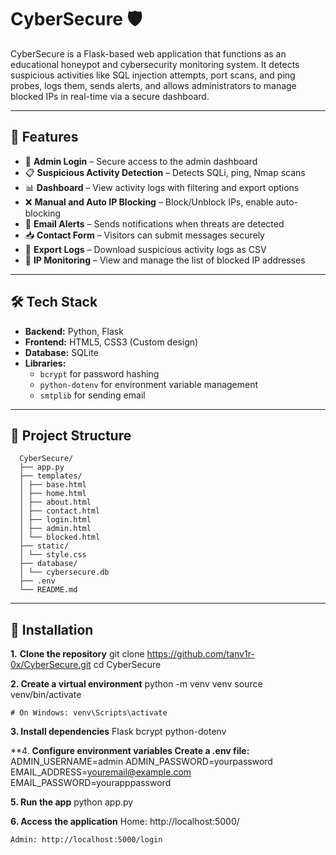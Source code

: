 # CyberSecure 🛡️

CyberSecure is a Flask-based web application that functions as an educational honeypot and cybersecurity monitoring system. It detects suspicious activities like SQL injection attempts, port scans, and ping probes, logs them, sends alerts, and allows administrators to manage blocked IPs in real-time via a secure dashboard.

---

## 🚀 Features

- 🔐 **Admin Login** – Secure access to the admin dashboard
- 📋 **Suspicious Activity Detection** – Detects SQLi, ping, Nmap scans
- 📊 **Dashboard** – View activity logs with filtering and export options
- ❌ **Manual and Auto IP Blocking** – Block/Unblock IPs, enable auto-blocking
- 📧 **Email Alerts** – Sends notifications when threats are detected
- 📥 **Contact Form** – Visitors can submit messages securely
- 💾 **Export Logs** – Download suspicious activity logs as CSV
- 🧱 **IP Monitoring** – View and manage the list of blocked IP addresses

---

## 🛠️ Tech Stack

- **Backend:** Python, Flask
- **Frontend:** HTML5, CSS3 (Custom design)
- **Database:** SQLite
- **Libraries:** 
  - `bcrypt` for password hashing
  - `python-dotenv` for environment variable management
  - `smtplib` for sending email
 
  
---

## 📁 Project Structure
      CyberSecure/
      ├── app.py
      ├── templates/
      │ ├── base.html
      │ ├── home.html
      │ ├── about.html
      │ ├── contact.html
      │ ├── login.html
      │ ├── admin.html
      │ └── blocked.html
      ├── static/
      │ └── style.css
      ├── database/
      │ └── cybersecure.db
      ├── .env
      └── README.md
---

## 🔧 Installation

**1.** **Clone the repository**
     git clone https://github.com/tanv1r-0x/CyberSecure.git
     cd CyberSecure

     
**2. Create a virtual environment**
    python -m venv venv
    source venv/bin/activate  
    
    # On Windows: venv\Scripts\activate

    
**3. Install dependencies**
    Flask
    bcrypt
    python-dotenv

**4. **Configure environment variables
      Create a .env file:**
      ADMIN_USERNAME=admin
      ADMIN_PASSWORD=yourpassword
      EMAIL_ADDRESS=youremail@example.com
      EMAIL_PASSWORD=yourapppassword


**5. Run the app**
    python app.py

  
**6. Access the application**
    Home: http://localhost:5000/
    
    Admin: http://localhost:5000/login
